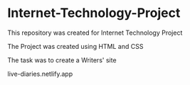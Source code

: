 # Internet-Technology-Project
This repository was created for Internet Technology Project

The Project was created using HTML and CSS

The task was to create a Writers' site

live-diaries.netlify.app

